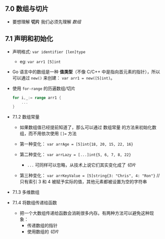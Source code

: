 ## 7.0 数组与切片
* 要想理解 __切片__ 我们必须先理解 _数组_


## 7.1 声明和初始化
* 声明格式: `var identifier [len]type`
    * eg: `var arr1 [5]int`

* Go 语言中的数组是一种 __值类型__（不像 C/C++ 中是指向首元素的指针），所以可以通过 `new()` 来创建： `var arr1 = new([5]int)`。

* 使用 `for-range` 的历遍数组/切片
    ```go
    for i,_:= range arr1 {
        ...
    }
    ```

* 7.1.2 数组常量
    * 如果数组值已经提前知道了，那么可以通过 数组常量 的方法来初始化数组，而不用依次使用 `[]=` 方法

    * 第一种变化： `var arrAge = [5]int{18, 20, 15, 22, 16}`

    * 第二种变化： `var arrLazy = [...]int{5, 6, 7, 8, 22}` 
        * `...` 可同样可以忽略，从技术上说它们其实变化成了 _切片_

    * 第三种变化： `var arrKeyValue = [5]string{3: "Chris", 4: "Ron"}` // 只有索引 3 和 4 被赋予实际的值，其他元素都被设置为空的字符串

* 7.1.3 多维数组

* 7.1.4 将数组传递给函数
    * 把一个大数组传递给函数会消耗很多内存。有两种方法可以避免这种现象：
        * 传递数组的指针
        * 使用数组的 _切片_

